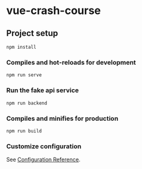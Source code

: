 # vue-crash-course

## Project setup
```
npm install
```

### Compiles and hot-reloads for development
```
npm run serve
```

### Run the fake api service
```
npm run backend
```

### Compiles and minifies for production
```
npm run build
```

### Customize configuration
See [Configuration Reference](https://cli.vuejs.org/config/).
